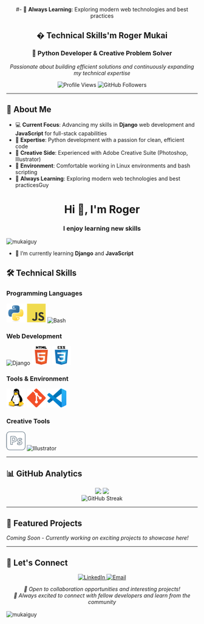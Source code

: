 <div align="center">

#- 🌱 **Always Learning**: Exploring modern web technologies and best practices

## �️ Technical Skills'm Roger Mukai

### 🚀 Python Developer & Creative Problem Solver

*Passionate about building efficient solutions and continuously expanding my technical expertise*

</div>

<p align="center">
  <img src="https://komarev.com/ghpvc/?username=mukaiguy&label=Profile%20views&color=0e75b6&style=flat" alt="Profile Views" />
  <img src="https://img.shields.io/github/followers/mukaiguy?label=Followers&style=flat&color=blue" alt="GitHub Followers" />
</p>

---

## 🎯 About Me

- 💻 **Current Focus**: Advancing my skills in **Django** web development and **JavaScript** for full-stack capabilities
- 🔧 **Expertise**: Python development with a passion for clean, efficient code
- 🎨 **Creative Side**: Experienced with Adobe Creative Suite (Photoshop, Illustrator)
- 🐧 **Environment**: Comfortable working in Linux environments and bash scripting
- 🌱 **Always Learning**: Exploring modern web technologies and best practicesGuy
<h1 align="center">Hi 👋, I'm Roger</h1>
<h3 align="center">I enjoy learning new skills</h3>

<p align="left"> <img src="https://komarev.com/ghpvc/?username=mukaiguy&label=Profile%20views&color=0e75b6&style=flat" alt="mukaiguy" /> </p>

- 🌱 I’m currently learning **Django** and **JavaScript**

## 🛠️ Technical Skills

### Programming Languages
<p align="left">
  <img src="https://raw.githubusercontent.com/devicons/devicon/master/icons/python/python-original.svg" alt="Python" width="50" height="50"/>
  <img src="https://raw.githubusercontent.com/devicons/devicon/master/icons/javascript/javascript-original.svg" alt="JavaScript" width="50" height="50"/>
  <img src="https://www.vectorlogo.zone/logos/gnu_bash/gnu_bash-icon.svg" alt="Bash" width="50" height="50"/>
</p>

### Web Development
<p align="left">
  <img src="https://cdn.worldvectorlogo.com/logos/django.svg" alt="Django" width="50" height="50"/>
  <img src="https://raw.githubusercontent.com/devicons/devicon/master/icons/html5/html5-original-wordmark.svg" alt="HTML5" width="50" height="50"/>
  <img src="https://raw.githubusercontent.com/devicons/devicon/master/icons/css3/css3-original-wordmark.svg" alt="CSS3" width="50" height="50"/>
</p>

### Tools & Environment
<p align="left">
  <img src="https://raw.githubusercontent.com/devicons/devicon/master/icons/linux/linux-original.svg" alt="Linux" width="50" height="50"/>
  <img src="https://raw.githubusercontent.com/devicons/devicon/master/icons/git/git-original.svg" alt="Git" width="50" height="50"/>
  <img src="https://raw.githubusercontent.com/devicons/devicon/master/icons/vscode/vscode-original.svg" alt="VS Code" width="50" height="50"/>
</p>

### Creative Tools
<p align="left">
  <img src="https://raw.githubusercontent.com/devicons/devicon/master/icons/photoshop/photoshop-line.svg" alt="Photoshop" width="50" height="50"/>
  <img src="https://www.vectorlogo.zone/logos/adobe_illustrator/adobe_illustrator-icon.svg" alt="Illustrator" width="50" height="50"/>
</p>

---

## 📊 GitHub Analytics

<div align="center">
  <img height="180em" src="https://github-readme-stats.vercel.app/api?username=mukaiguy&show_icons=true&theme=tokyonight&include_all_commits=true&count_private=true"/>
  <img height="180em" src="https://github-readme-stats.vercel.app/api/top-langs/?username=mukaiguy&layout=compact&langs_count=8&theme=tokyonight"/>
</div>

<div align="center">
  <img src="https://github-readme-streak-stats.herokuapp.com/?user=mukaiguy&theme=tokyonight" alt="GitHub Streak" />
</div>

---

## 🚀 Featured Projects

*Coming Soon - Currently working on exciting projects to showcase here!*

---

## 🤝 Let's Connect

<p align="center">
  <a href="https://linkedin.com/in/rogermukai" target="_blank">
    <img src="https://img.shields.io/badge/LinkedIn-0077B5?style=for-the-badge&logo=linkedin&logoColor=white" alt="LinkedIn"/>
  </a>
  <a href="mailto:your.email@example.com" target="_blank">
    <img src="https://img.shields.io/badge/Email-D14836?style=for-the-badge&logo=gmail&logoColor=white" alt="Email"/>
  </a>
</p>

<p align="center">
  <i>💼 Open to collaboration opportunities and interesting projects!</i><br>
  <i>🌟 Always excited to connect with fellow developers and learn from the community</i>
</p>

<p><img align="center" src="https://github-readme-streak-stats.herokuapp.com/?user=mukaiguy&" alt="mukaiguy" /></p>

